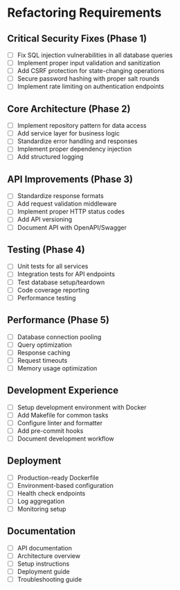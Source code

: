 # Refactoring Requirements

## Critical Security Fixes (Phase 1)
- [ ] Fix SQL injection vulnerabilities in all database queries
- [ ] Implement proper input validation and sanitization
- [ ] Add CSRF protection for state-changing operations
- [ ] Secure password hashing with proper salt rounds
- [ ] Implement rate limiting on authentication endpoints

## Core Architecture (Phase 2)
- [ ] Implement repository pattern for data access
- [ ] Add service layer for business logic
- [ ] Standardize error handling and responses
- [ ] Implement proper dependency injection
- [ ] Add structured logging

## API Improvements (Phase 3)
- [ ] Standardize response formats
- [ ] Add request validation middleware
- [ ] Implement proper HTTP status codes
- [ ] Add API versioning
- [ ] Document API with OpenAPI/Swagger

## Testing (Phase 4)
- [ ] Unit tests for all services
- [ ] Integration tests for API endpoints
- [ ] Test database setup/teardown
- [ ] Code coverage reporting
- [ ] Performance testing

## Performance (Phase 5)
- [ ] Database connection pooling
- [ ] Query optimization
- [ ] Response caching
- [ ] Request timeouts
- [ ] Memory usage optimization

## Development Experience
- [ ] Setup development environment with Docker
- [ ] Add Makefile for common tasks
- [ ] Configure linter and formatter
- [ ] Add pre-commit hooks
- [ ] Document development workflow

## Deployment
- [ ] Production-ready Dockerfile
- [ ] Environment-based configuration
- [ ] Health check endpoints
- [ ] Log aggregation
- [ ] Monitoring setup

## Documentation
- [ ] API documentation
- [ ] Architecture overview
- [ ] Setup instructions
- [ ] Deployment guide
- [ ] Troubleshooting guide
